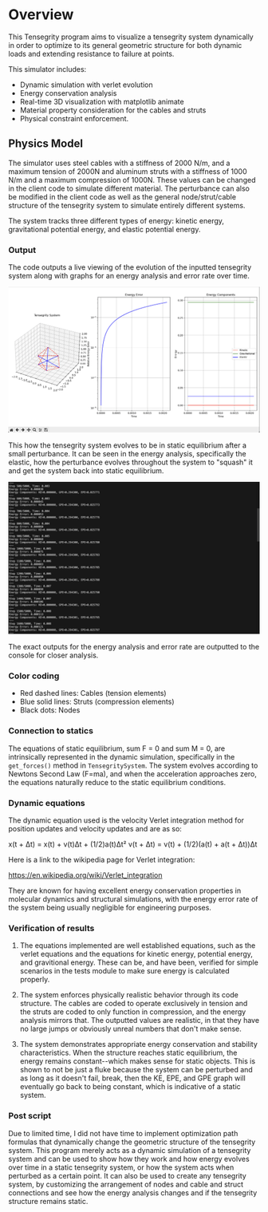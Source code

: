 # Overview

This Tensegrity program aims to visualize a tensegrity system dynamically in order to optimize to its general geometric structure for both dynamic loads and extending resistance to failure at points.

This simulator includes:

- Dynamic simulation with verlet evolution
- Energy conservation analysis
- Real-time 3D visualization with matplotlib animate
- Material property consideration for the cables and struts
- Physical constraint enforcement.

## Physics Model

The simulator uses steel cables with a stiffness of 2000 N/m, and a maximum tension of 2000N and aluminum struts with a stiffness of 1000 N/m and a maximum compression of 1000N. These values can be changed in the client code to simulate different material. The perturbance can also be modified in the client code as well as the general node/strut/cable structure of the tensegrity system to simulate entirely different systems.

The system tracks three different types of energy: kinetic energy, gravitational potential energy, and elastic potential energy.

### Output

The code outputs a live viewing of the evolution of the inputted tensegrity system along with graphs for an energy analysis and error rate over time.

![alt text](image.png)

This how the tensegrity system evolves to be in static equilibrium after a small perturbance. It can be seen in the energy analysis, specifically the elastic, how the perturbance evolves throughout the system to "squash" it and get the system back into static equilibrium.

![alt text](image-1.png)

The exact outputs for the energy analysis and error rate are outputted to the console for closer analysis.

### Color coding

- Red dashed lines: Cables (tension elements)
- Blue solid lines: Struts (compression elements)
- Black dots: Nodes

### Connection to statics

The equations of static equilibrium, sum F = 0 and sum M = 0, are intrinsically represented in the dynamic simulation, specifically in the `get_forces()` method in `TensegritySystem`. The system evolves according to Newtons Second Law (F=ma), and when the acceleration approaches zero, the equations naturally reduce to the static equilibrium conditions.

### Dynamic equations

The dynamic equation used is the velocity Verlet integration method for position updates and velocity updates and are as so:

x(t + Δt) = x(t) + v(t)Δt + (1/2)a(t)Δt²
v(t + Δt) = v(t) + (1/2)(a(t) + a(t + Δt))Δt

Here is a link to the wikipedia page for Verlet integration:

<https://en.wikipedia.org/wiki/Verlet_integration>

They are known for having excellent energy conservation properties in molecular dynamics and structural simulations, with the energy error rate of the system being usually negligible for engineering purposes.

### Verification of results

1. The equations implemented are well established equations, such as the verlet equations and the equations for kinetic energy, potential energy, and gravitional energy. These can be, and have been, verified for simple scenarios in the tests module to make sure energy is calculated properly.

2. The system enforces physically realistic behavior through its code structure. The cables are coded to operate exclusively in tension and the struts are coded to only function in compression, and the energy analysis mirrors that. The outputted values are realistic, in that they have no large jumps or obviously unreal numbers that don't make sense.

3. The system demonstrates appropriate energy conservation and stability characteristics. When the structure reaches static equilibrium, the energy remains constant--which makes sense for static objects. This is shown to not be just a fluke because the system can be perturbed and as long as it doesn't fail, break, then the KE, EPE, and GPE graph will eventually go back to being constant, which is indicative of a static system.

### Post script

Due to limited time, I did not have time to implement optimization path formulas that dynamically change the geometric structure of the tensegrity system. This program merely acts as a dynamic simulation of a tensegrity system and can be used to show how they work and how energy evolves over time in a static tensegrity system, or how the system acts when perturbed as a certain point. It can also be used to create any tensegrity system, by customizing the arrangement of nodes and cable and struct connections and see how the energy analysis changes and if the tensegrity structure remains static.
